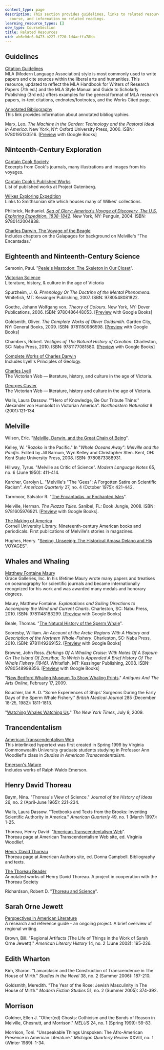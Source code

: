 ```yaml
---
content_type: page
description: This section provides guidelines, links to related resources for the
  course, and information no related readings.
learning_resource_types: []
ocw_type: CourseSection
title: Related Resources
uid: ab6e0dc6-0473-b227-f720-1d4acffa78bb
---
```


Guidelines
----------

[Citation Guidelines](http://owl.english.purdue.edu/owl/resource/747/01/)  
MLA (Modern Language Association) style is most commonly used to write papers and cite sources within the liberal arts and humanities. This resource, updated to reflect the MLA Handbook for Writers of Research Papers (7th ed.) and the MLA Style Manual and Guide to Scholarly Publishing (3rd ed.) offers examples for the general format of MLA research papers, in-text citations, endnotes/footnotes, and the Works Cited page.

[Annotated Bibliography](http://owl.english.purdue.edu/owl/resource/614/01/)  
This link provides information about annotated bibliographies.

Marx, Leo. _The Machine in the Garden: Technology and the Pastoral Ideal in America_. New York, NY: Oxford University Press, 2000. ISBN: 9780195133516. \[[Preview](http://books.google.com/books?id=aJ3SfJyseSoC&dq=leo+marx,+machine+in+the+garden&printsec=frontcover&source=bn&hl=en&ei=TpSPTJDDJIGC8gbzrOGpDQ&sa=X&oi=book_result&ct=result&resnum=4&ved=0CCcQ6AEwAw#v=onepage&q&f=false) with Google Books\]

Ninteenth-Century Exploration
-----------------------------

[Captain Cook Society](http://www.captaincooksociety.com/)  
Excerpts from Cook's journals, many illustrations and images from his voyages.

[Captain Cook’s Published Works](http://www.gutenberg.org/browse/authors/c#a2644)  
List of published works at Project Gutenberg.

[Wilkes Exploring Expedition](http://www.sil.si.edu/digitalcollections/usexex/)  
Links to Smithsonian site which houses many of Wilkes' collections.

Philbrick, Nathaniel. [_Sea of Glory: America's Voyage of Discovery, The U.S. Exploring Expedition, 1838-1842_](http://www.nathanielphilbrick.com/books/sea-of-glory). New York, NY: Penguin, 2004. ISBN: 9780142004838.

[Charles Darwin, The Voyage of the Beagle](https://www.goodreads.com/book/show/183645.Voyage_of_the_Beagle)  
Includes chapters on the Galapagos for background on Melville's "The Encantadas."

Eighteenth and Ninteenth-Century Science
----------------------------------------

Semonin, Paul. "[Peale's Mastodon: The Skeleton in Our Closet](http://www.historycooperative.org/journals/cp/vol-04/no-02/semonin/)".

[Victorian Science](http://www.victorianweb.org/science/index.html)  
Literature, history, & culture in the age of Victoria

Spurzheim, J. G. _Phrenology Or The Doctrine of the Mental Phenomena_. Whitefish, MT: Kessinger Publishing, 2007. ISBN: 9780548081822.

Goethe, Johann Wolfgang von. _Theory of Colours_. New York, NY: Dover Publications, 2006. ISBN: 9780486448053. \[[Preview](http://books.google.com/books?id=qDIHAAAAQAAJ&printsec=toc&source=gbs_summary_r&cad=0#v=onepage&q&f=false) with Google Books\]

Goldsmith, Oliver. _The Complete Works of Oliver Goldsmith_. Garden City, NY: General Books, 2009. ISBN: 9781150986598. \[[Preview](http://books.google.com/books?id=QO8KAQAAIAAJ&printsec=frontcover&dq=goldsmith%27s+animated+nature&hl=en&ei=Wo2PTI7IJML78AbMuN20DQ&sa=X&oi=book_result&ct=result&resnum=3&ved=0CDUQ6AEwAg#v=onepage&q&f=false) with Google Books\]

Chambers, Robert. _Vestiges of The Natural History of Creation_. Charleston, SC: Nabu Press, 2010. ISBN: 9781177081580. \[[Preview](http://books.google.com/books?id=kegQAAAAIAAJ&pg=PR25&lpg=PR25&dq=robert+chambers,+vestiges+of+the+hi&source=bl&ots=0FoTqVxxvT&sig=NYtjw7_rJOOXHgfsmoCM3VvWxxc&hl=en&ei=dZCPTPfxGIHGsAP938mxDg&sa=X&oi=book_result&ct=result&resnum=2&sqi=2&ved=0CBYQ6AEwAQ#v=onepage&q&f=false) with Google Books\]

[Complete Works of Charles Darwin](http://darwin-online.org.uk/)  
Includes Lyell's Principles of Geology.

[Charles Lyell](http://www.victorianweb.org/science/lyell.html)  
The Victorian Web — literature, history, and culture in the age of Victoria.

[Georges Cuvier](http://www.victorianweb.org/science/cuvier.html)  
The Victorian Web — literature, history and culture in the age of Victoria.

Walls, Laura Dassow. ""Hero of Knowledge, Be Our Tribute Thine:" Alexander von Humboldt in Victorian America". _Northeastern Naturalist_ 8 (2001):121-134.

Melville
--------

Wilson, Eric. "[Melville, Darwin, and the Great Chain of Being](http://lion.chadwyck.com/marketing/index.jsp)".

Kelley, W. "Rozoko in the Pacific." In "_Whole Oceans Away": Melville and the Pacific_. Edited by Jill Barnum, Wyn Kelley and Christopher Sten. Kent, OH: Kent State University Press, 2008. ISBN: 9780873388931.

Hillway, Tyrus. "Melville as Critic of Science". _Modern Language Notes_ 65, no. 6 (June 1950): 411-414.

Karcher, Carolyn L. "Melville's "The 'Gees": A Forgotten Satire on Scientific Racism". _American Quarterly_ 27, no. 4 (October 1975): 421-442.

Tarnmoor, Salvator R. "[The Encantadas, or Enchanted Isles](http://xroads.virginia.edu/~HYPER/Melville_En/cover.html)".

Melville, Herman. _The Piazza Tales_. Sanibel, FL: Book Jungle, 2008. ISBN: 9781605976921. \[[Preview](http://books.google.com/books?id=4KYOAAAAIAAJ&printsec=frontcover&dq=Melville,+Piazza+Tales&cd=1#v=onepage&q&f=false) with Google Books\].

[The Making of America](http://digital.library.cornell.edu/m/moa/)  
Cornell University Library. Nineteenth-century American books and periodicals. First publications of Melville's stories in magazines.

Hughes, Henry. "[Seeing, Unseeing: The Historical Amasa Delano and His VOYAGES](http://drewarchives.org/)".

Whales and Whaling
------------------

[Matthew Fontaine Maury](http://xroads.virginia.edu/~ug97/monument/maurybio.html)  
Grace Galleries, Inc. In his lifetime Maury wrote many papers and treatises on oceanography for scientific journals and became internationally recognized for his work and was awarded many medals and honorary degrees.

Maury, Matthew Fontaine. _Explanations and Sailing Directions to Accompany the Wind and Current Charts_. Charleston, SC: Nabu Press, 2010. ISBN: 9781148183299. \[[Preview](http://books.google.com/books?id=-Iw_AAAAcAAJ&printsec=frontcover&dq=matthew+fontaine+maury+wind+and+current+charts&source=gbs_similarbooks_s&cad=1#v=onepage&q&f=false) with Google Books\]

Beale, Thomas. "[The Natural History of the Sperm Whale](http://mysite.du.edu/~ttyler/ploughboy/bealenew.htm)".

Scoresby, William. _An Account of the Arctic Regions With A History and Description of the Northern Whale-Fishery_. Charleston, SC: Nabu Press, 2010. ISBN: 9781149269152. \[[Preview](http://books.google.com/books?id=WrUUAAAAQAAJ&printsec=frontcover&dq=scoresby+account+of+the+northern+regions&source=bl&ots=ir4J8J-me7&sig=XWSCtfAMdnBBmCELJic-ZYvjIvo&hl=en&ei=oY6PTPf4B5G-sQODjImyDg&sa=X&oi=book_result&ct=result&resnum=2&sqi=2&ved=0CBYQ6AE#v=onepage&q&f=false) with Google Books\]

Browne, John Ross. _Etchings Of A Whaling Cruise: With Notes Of A Sojourn On The Island Of Zanzibar, To Which Is Appended A Brief History Of The Whale Fishery (1846)_. Whitefish, MT: Kessinger Publishing, 2008. ISBN: 9780548999356. \[[Preview](http://books.google.com/books?id=AmtGAAAAYAAJ&pg=PR1&dq=j.+ross+browne,+etchings+of+a+whaling+cruise&hl=en&ei=DY-PTJ70AYOC8gbimvHWDQ&sa=X&oi=book_result&ct=result&resnum=1&ved=0CDEQ6AEwAA#v=onepage&q&f=false) with Google Books\]

"[New Bedford Whaling Museum To Show Whaling Prints](http://www.whalingmuseum.org/explore/exhibitions/past/classic-whaling-prints)." _Antiques And The Arts Online_, February 17, 2009.

Bouchier, Ian A. D. "Some Experiences of Ships' Surgeons During the Early Days of the Sperm Whale Fishery." _British Medical Journal_ 285 (December 18-25, 1982): 1811-1813.

"[Watching Whales Watching Us](http://www.nytimes.com/2009/07/12/magazine/12whales-t.html?_r=3&pagewanted=all)." _The New York Times_, July 8, 2009.

Trancendentalism
----------------

[American Transcendentalism Web](http://www.vcu.edu/engweb/transcendentalism/)  
This interlinked hypertext was first created in Spring 1999 by Virginia Commonwealth University graduate students studying in Professor Ann Woodlief's class in _Studies in American Transcendentalism_.

[Emerson's Nature](http://quod.lib.umich.edu/cgi/t/text/text-idx?c=emerson;cc=emerson;view=text;idno=4957107.0001.001;rgn=div1;node=4957107.0001.001%3A9)  
Includes works of Ralph Waldo Emerson.

Henry David Thoreau
-------------------

Baym, Nina. "Thoreau's View of Science." _Journal of the History of Ideas_ 26, no. 2 (April-June 1965): 221-234.

Walls, Laura Dassow. "Textbooks and Texts from the Brooks: Inventing Scientific Authority in America." _American Quarterly_ 49, no. 1 (March 1997): 1-25.

Thoreau, Henry David. "[American Transcendentalism Web](http://www.vcu.edu/engweb/transcendentalism/authors/thoreau/)".  
Thoreau page at American Transcendentalism Web site, ed. Virginia Woodlief.

[Henry David Thoreau](http://www.wsu.edu/~campbelld/amlit/thoreau.htm)  
Thoreau page at American Authors site, ed. Donna Campbell. Bibliography and texts.

[The Thoreau Reader](/courses/es-246-current-events-and-social-issues-fall-2004)  
Annotated works of Henry David Thoreau. A project in cooperation with the Thoreau Society

Richardson, Robert D. "[Thoreau and Science](http://web.archive.org/web/20120306201552/http://www.wesleyan.edu/synthesis/Synthesis/Thoreau.html)".

Sarah Orne Jewett
-----------------

[Perspectives in American Literature](https://www.paulreuben.website/pal/chap5/5intro.html)  
A research and reference guide - an ongoing project. A brief overview of regional writing.

Brown, Bill. "Regional Artifacts (The Life of Things in the Work of Sarah Orne Jewett)." _American Literary History_ 14, no. 2 (June 2002): 195-226.

Edith Wharton
-------------

Kim, Sharon. "Lamarckism and the Construction of Transcendence in The House of Mirth." _Studies in the Novel_ 38, no. 2 (Summer 2006): 187-210.

Goldsmith, Meredith. "The Year of the Rose: Jewish Masculinity in The House of Mirth." _Modern Fiction Studies_ 51, no. 2 (Summer 2005): 374-392.

Morrison
--------

Goldner, Ellen J. "Other(ed) Ghosts: Gothicism and the Bonds of Reason in Melville, Chesnutt, and Morrison." _MELUS_ 24, no. 1 (Spring 1999): 59-83.

Morrison, Toni. "Unspeakable Things Unspoken: The Afro-American Presence in American Literature." _Michigan Quarterly Review_ XXVIII, no. 1 (Winter 1989): 1-34.